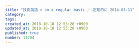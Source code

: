 ```yaml
---
title: "技術英語 > on a regular basis ／ 定期的に 2014-03-11"
category: 
tags: 
created_at: 2018-10-10 12:55:28 +0900
updated_at: 2018-10-10 12:55:28 +0900
published: true
number: 11204
---
```



